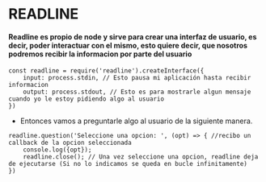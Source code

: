 # READLINE
#### Readline es propio de node y sirve para crear una interfaz de usuario, es decir, poder interactuar con el mismo, esto quiere decir, que nosotros podremos recibir la informacion por parte del usuario
```
const readline = require('readline').createInterface({
    input: process.stdin, // Esto pausa mi aplicación hasta recibir informacion
    output: process.stdout, // Esto es para mostrarle algun mensaje cuando yo le estoy pidiendo algo al usuario
})
```
* Entonces vamos a preguntarle algo al usuario de la siguiente manera.
```
readline.question('Seleccione una opcion: ', (opt) => { //recibo un callback de la opcion seleccionada
    console.log({opt});
    readline.close(); // Una vez seleccione una opcion, readline deja de ejecutarse (Si no lo indicamos se queda en bucle infinitamente)
}) 
```